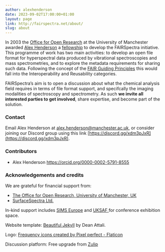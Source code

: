 ```yaml
---
author: alexhenderson
date: 2023-09-02T17:00:00+01:00
layout: page
link: http://fairspectra.net/about/
slug: about
---
```


In 2003 the [Office for Open Research](https://www.openresearch.manchester.ac.uk/) at the University of Manchester awarded [Alex Henderson](http://alexhenderson.info/) a [fellowship](https://www.openresearch.manchester.ac.uk/projects/or-skills-training/fellowship-programme/) to develop the FAIRSpectra initiative. This programme of work has two main activities: to develop an open file format for hyperspectral data produced by vibrational spectroscopies and mass spectrometries, and to explore the metadata requirements for sharing such data. Following the concept of the [FAIR Guiding Principles](/definitions/fair-principles/) this would fall into the Interoperability and Reusability categories. 

FAIRSpectra’s aim is to open a discussion about what the chemical analysis field requires in terms of file format support, and specifcally the imaging modalities of spectroscopy and spectrometry. As such **we invite all interested parties to get involved**, share expertise, and become part of the solution.


### Contact

Email Alex Henderson at [alex.henderson@manchester.ac.uk](mailto:alex.henderson@manchester.ac.uk), or consider joining our Discord group using this link [https://discord.gg/xdm3pJxR](https://discord.gg/xdm3pJxR). 


### Contributors

 * Alex Henderson <https://orcid.org/0000-0002-5791-8555>


### Acknowledgements and credits

We are grateful for financial support from:

 * [The Office for Open Research, University of Manchester, UK](https://www.openresearch.manchester.ac.uk/)
 * [SurfaceSpectra Ltd.](http://surfacespectra.com)
 
In-kind support includes [SIMS Europe](https://www.sims-europe.org/) and [UKSAF ](http://www.uksaf.net/) for conference exhibition space. 

Website template: [Beautiful Jekyll](https://beautifuljekyll.com/) by Dean Attali. 

Logo: [Frequency icons created by Pixel perfect - Flaticon](https://www.flaticon.com/free-icons/frequency)

Discussion platform: Free upgrade from [Zulip](https://zulip.com/)

